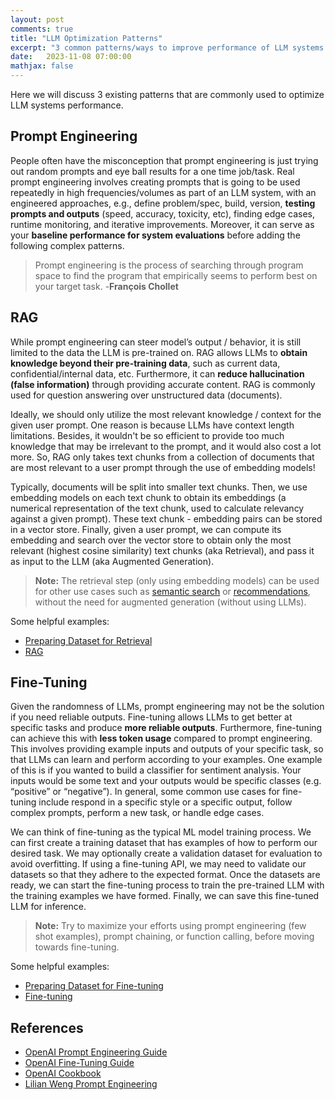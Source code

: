 ```yaml
---
layout: post
comments: true
title: "LLM Optimization Patterns"
excerpt: "3 common patterns/ways to improve performance of LLM systems."
date:   2023-11-08 07:00:00
mathjax: false
---
```


Here we will discuss 3 existing patterns that are commonly used to optimize LLM systems performance.

## Prompt Engineering

People often have the misconception that prompt engineering is just trying out random prompts and eye ball results for a one time job/task. Real prompt engineering involves creating prompts that is going to be used repeatedly in high frequencies/volumes as part of an LLM system, with an engineered approaches, e.g., define problem/spec, build, version, **testing prompts and outputs** (speed, accuracy, toxicity, etc), finding edge cases, runtime monitoring, and iterative improvements. Moreover, it can serve as your **baseline performance for system evaluations** before adding the following complex patterns. 

> Prompt engineering is the process of searching through program space to find the program that empirically seems to perform best on your target task. 
-**François Chollet**

<!-- One of the most common prompt engineering techniques is called few-shot prompting. In simple terms, we can provide examples of our desired output to help the LLM follow the examples. For example, you may need an LLM to classify customer reviews as "positive" or "negative". Without few-shot, LLM can answer in a variety of ways. However, few-shot can guide the LLM to only respond with "positive" or "negative".

Another example is preventing LLMs from answering out of scope questions. We can provide detailed instructions by telling the scope of task, how to respond when given out of scope questions, even calling out edge cases. -->

## RAG

While prompt engineering can steer model’s output / behavior, it is still limited to the data the LLM is pre-trained on. RAG allows LLMs to **obtain knowledge beyond their pre-training data**, such as current data, confidential/internal data, etc. Furthermore, it can **reduce hallucination (false information)** through providing accurate content. RAG is commonly used for question answering over unstructured data (documents).

Ideally, we should only utilize the most relevant knowledge / context for the given user prompt. One reason is because LLMs have context length limitations. Besides, it wouldn't be so efficient to provide too much knowledge that may be irrelevant to the prompt, and it would also cost a lot more. So, RAG only takes text chunks from a collection of documents that are most relevant to a user prompt through the use of embedding models! 

Typically, documents will be split into smaller text chunks. Then, we use embedding models on each text chunk to obtain its embeddings (a numerical representation of the text chunk, used to calculate relevancy against a given prompt). These text chunk - embedding pairs can be stored in a vector store. Finally, given a user prompt, we can compute its embedding and search over the vector store to obtain only the most relevant (highest cosine similarity) text chunks (aka Retrieval), and pass it as input to the LLM (aka Augmented Generation).

> **Note:**
The retrieval step (only using embedding models) can be used for other use cases such as [semantic search](https://cookbook.openai.com/examples/semantic_text_search_using_embeddings) or [recommendations](https://cookbook.openai.com/examples/recommendation_using_embeddings), without the need for augmented generation (without using LLMs).

Some helpful examples:
- [Preparing Dataset for Retrieval](https://cookbook.openai.com/examples/embedding_wikipedia_articles_for_search)
- [RAG](https://cookbook.openai.com/examples/question_answering_using_embeddings)

<!-- ## Tools
What if we want to apply the same solution that RAG offers but for data types other than unstructured (structured, code). Tools can help by offering a flexible way to obtain such relevant data.
Build agents. 
QA over structured data = prompts -> queries -> structured data + prompt -> output
QA over code (code interpreter) = prompts -> code -> code result + prompt -> output
-->

## Fine-Tuning

Given the randomness of LLMs, prompt engineering may not be the solution if you need reliable outputs. Fine-tuning allows LLMs to get better at specific tasks and produce **more reliable outputs**. Furthermore, fine-tuning can achieve this with **less token usage** compared to prompt engineering. This involves providing example inputs and outputs of your specific task, so that LLMs can learn and perform according to your examples. One example of this is if you wanted to build a classifier for sentiment analysis. Your inputs would be some text and your outputs would be specific classes (e.g. “positive” or “negative”). In general, some common use cases for fine-tuning include respond in a specific style or a specific output, follow complex prompts, perform a new task, or handle edge cases.

We can think of fine-tuning as the typical ML model training process. We can first create a training dataset that has examples of how to perform our desired task. We may optionally create a validation dataset for evaluation to avoid overfitting. If using a fine-tuning API, we may need to validate our datasets so that they adhere to the expected format. Once the datasets are ready, we can start the fine-tuning process to train the pre-trained LLM with the training examples we have formed. Finally, we can save this fine-tuned LLM for inference.

> **Note:**
Try to maximize your efforts using prompt engineering (few shot examples), prompt chaining, or function calling, before moving towards fine-tuning.

Some helpful examples:
- [Preparing Dataset for Fine-tuning](https://cookbook.openai.com/examples/chat_finetuning_data_prep)
- [Fine-tuning](https://cookbook.openai.com/examples/how_to_finetune_chat_models)

## References
- [OpenAI Prompt Engineering Guide](https://platform.openai.com/docs/guides/prompt-engineering)
- [OpenAI Fine-Tuning Guide](https://platform.openai.com/docs/guides/fine-tuning)
- [OpenAI Cookbook](https://cookbook.openai.com/)
- [Lilian Weng Prompt Engineering](https://lilianweng.github.io/posts/2023-03-15-prompt-engineering/)
<!-- (https://help.openai.com/en/collections/3675942-prompt-engineering)
(https://help.openai.com/en/articles/6654000-best-practices-for-prompt-engineering-with-openai-api)
(https://fchollet.substack.com/p/how-i-think-about-llm-prompt-engineering)
(https://www.anthropic.com/index/prompting-long-context)
(https://learnprompting.org/)
(https://github.com/f/awesome-chatgpt-prompts#prompts)
(https://developers.generativeai.google/guide/concepts) -->